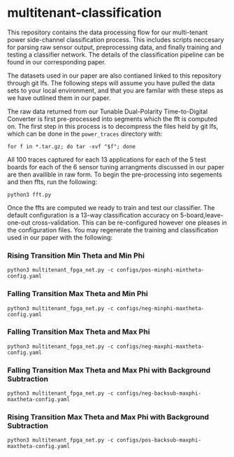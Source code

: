 # multitenant-classification
This repository contains the data processing flow for our multi-tenant power side-channel classification process. This includes scripts neccesary for parsing raw sensor output, preprocessing data, and finally training and testing a classifier network. The details of the classification pipeline can be found in our corresponding paper. 

The datasets used in our paper are also contianed linked to this repository through git lfs. The following steps will assume you have pulled the data sets to your local environment, and that you are familar with these steps as we have outlined them in our paper. 

The raw data returned from our Tunable Dual-Polarity Time-to-Digital Converter is first pre-processed into segments which the fft is computed on. The first step in this process is to decompress the files held by git lfs, which can be done in the `power_traces` directory with:
```
for f in *.tar.gz; do tar -xvf "$f"; done
```
All 100 traces captured for each 13 applications for each of the 5 test boards for each of the 6 sensor tuning arrangments discussed in our paper are then availible in raw form. To begin the pre-processing into segements and then ffts, run the following:
```
python3 fft.py
```
Once the ffts are computed we ready to train and test our classifier. The default configuration is a 13-way classification accuracy on 5-board,leave-one-out 
cross-validation. This can be re-configured however one pleases in the configuration files. You may regenerate the training and classification used in our paper with the following:

### Rising Transition Min Theta and Min Phi
```
python3 multitenant_fpga_net.py -c configs/pos-minphi-mintheta-config.yaml
```

### Falling Transition Max Theta and Min Phi
```
python3 multitenant_fpga_net.py -c configs/neg-minphi-maxtheta-config.yaml
```

### Falling Transition Max Theta and Max Phi
```
python3 multitenant_fpga_net.py -c configs/neg-maxphi-maxtheta-config.yaml
```

### Falling Transition Max Theta and Max Phi with Background Subtraction
```
python3 multitenant_fpga_net.py -c configs/neg-backsub-maxphi-maxtheta-config.yaml
```

### Rising Transition Max Theta and Max Phi with Background Subtraction
```
python3 multitenant_fpga_net.py -c configs/pos-backsub-maxphi-maxtheta-config.yaml
```
